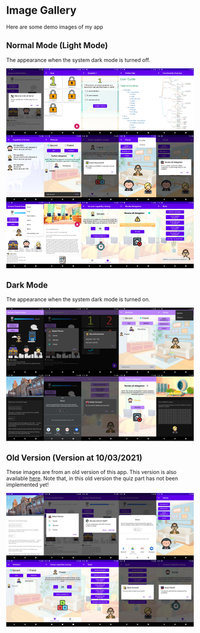 # Image Gallery
Here are some demo images of my app

## Normal Mode (Light Mode)
The appearance when the system dark mode is turned off.
<div align=center><img src="images/demo_light.png"/></div>

## Dark Mode
The appearance when the system dark mode is turned on.
<div align=center><img src="images/demo_dark.png"/></div>

## Old Version (Version at 10/03/2021)
These images are from an old version of this app.
This version is also available [here](https://github.com/YechengChu/ACDemo/raw/master/ACDemo_old.apk).
Note that, in this old version the quiz part has not been implemented yet!
<div align=center><img src="images/demo_img_old.png"/></div>
